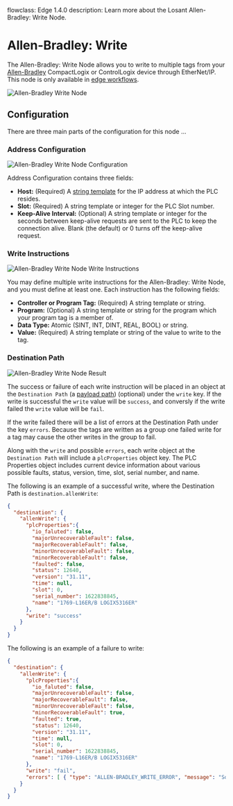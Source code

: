 flowclass: Edge 1.4.0
description: Learn more about the Losant Allen-Bradley: Write Node.

# Allen-Bradley: Write

The Allen-Bradley: Write Node allows you to write to multiple tags from your [Allen-Bradley](https://en.wikipedia.org/wiki/Allen-Bradley) CompactLogix or ControlLogix device through EtherNet/IP. This node is only available in [edge workflows](/workflows/edge-workflows/).

![Allen-Bradley Write Node](/images/workflows/data/allen-bradley-write-node.png "Allen-Bradley Write Node")

## Configuration

There are three main parts of the configuration for this node ...

### Address Configuration

![Allen-Bradley Write Node Configuration](/images/workflows/data/allen-bradley-write-node-connection.png "Allen-Bradley Write Node Configuration")

Address Configuration contains three fields:

* **Host:** (Required) A [string template](/workflows/accessing-payload-data/#string-templates) for the IP address at which the PLC resides.
* **Slot:** (Required) A string template or integer for the PLC Slot number.
* **Keep-Alive Interval:** (Optional) A string template or integer for the seconds between keep-alive requests are sent to the PLC to keep the connection alive. Blank (the default) or 0 turns off the keep-alive request.

### Write Instructions

![Allen-Bradley Write Node Write Instructions](/images/workflows/data/allen-bradley-write-node-instructions.png "Allen-Bradley Write Node Instructions")

You may define multiple write instructions for the Allen-Bradley: Write Node, and you must define at least one. Each instruction has the following fields:

* **Controller or Program Tag:** (Required) A string template or string.
* **Program:** (Optional) A string template or string for the program which your program tag is a member of. 
* **Data Type:** Atomic (SINT, INT, DINT, REAL, BOOL) or string.
* **Value:** (Required) A string template or string of the value to write to the tag.

### Destination Path

![Allen-Bradley Write Node Result](/images/workflows/data/allen-bradley-write-node-path.png "Allen-Bradley Write Node Result")

The success or failure of each write instruction will be placed in an object at the `Destination Path` (a [payload path](/workflows/accessing-payload-data/#payload-paths)) (optional) under the `write` key. If the write is successful the `write` value will be `success`, and conversly if the write failed the `write` value will be `fail`.

If the write failed there will be a list of errors at the Destination Path under the key `errors`. Because the tags are written as a group one failed write for a tag may cause the other writes in the group to fail.

Along with the `write` and possible `errors`, each write object at the `Destination Path` will include a `plcProperties` object key. The PLC Properties object includes current device information about various possible faults, status, version, time, slot, serial number, and name.

The following is an example of a successful write, where the Destination Path is `destination.allenWrite`:

```json
{
  "destination": {
    "allenWrite": {
      "plcProperties":{
        "io_faluted": false,
        "majorUnrecoverableFault": false,
        "majorRecoverableFault": false,
        "minorUnrecoverableFault": false,
        "minorRecoverableFault": false,
        "faulted": false,
        "status": 12640,
        "version": "31.11",
        "time": null,
        "slot": 0,
        "serial_number": 1622838845,
        "name": "1769-L16ER/B LOGIX5316ER"
      },
      "write": "success"
    }
  }
}
```

The following is an example of a failure to write:

```json
{
  "destination": {
    "allenWrite": {
      "plcProperties":{
        "io_faluted": false,
        "majorUnrecoverableFault": false,
        "majorRecoverableFault": false,
        "minorUnrecoverableFault": false,
        "minorRecoverableFault": true,
        "faulted": true,
        "status": 12640,
        "version": "31.11",
        "time": null,
        "slot": 0,
        "serial_number": 1622838845,
        "name": "1769-L16ER/B LOGIX5316ER"
      },
      "write": "fail",
      "errors": [ { "type": "ALLEN-BRADLEY_WRITE_ERROR", "message": "Something useful to help you fix the issue." } ]
    }
  }
}
```
